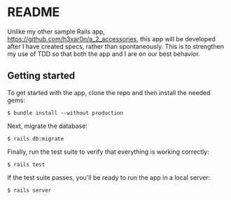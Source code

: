 # README

Unlike my other sample Rails app, https://github.com/h3xar0n/a_2_accessories, 
this app will be developed after I have created specs, rather than 
spontaneously. This is to strengthen my use of TDD so that both the app and I 
are on our best behavior.

## Getting started

To get started with the app, clone the repo and then install the needed gems:

```
$ bundle install --without production
```

Next, migrate the database:

```
$ rails db:migrate
```

Finally, run the test suite to verify that everything is working correctly:

```
$ rails test
```

If the test suite passes, you'll be ready to run the app in a local server:

```
$ rails server
```